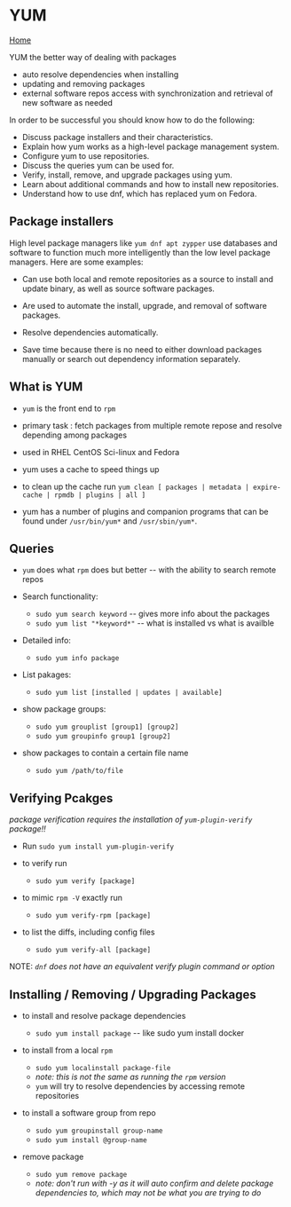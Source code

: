# YUM

[Home](/README.md)

YUM the better way of dealing with packages

* auto resolve dependencies when installing
* updating and removing packages
* external software repos access with synchronization and retrieval of new software as needed

In order to be successful you should know how to do the following:

* Discuss package installers and their characteristics.
* Explain how yum works as a high-level package management system.
* Configure yum to use repositories.
* Discuss the queries yum can be used for.
* Verify, install, remove, and upgrade packages using yum.
* Learn about additional commands and how to install new repositories.
* Understand how to use dnf, which has replaced yum on Fedora.

## Package installers

High level package managers like `yum dnf apt zypper` use databases and software to function much more intelligently than the low level package managers. Here are some examples:

* Can use both local and remote repositories as a source to install and update binary, as well as source software packages.

* Are used to automate the install, upgrade, and removal of software packages.

* Resolve dependencies automatically.

* Save time because there is no need to either download packages manually or search out dependency information separately.


## What is YUM

* `yum` is the front end to `rpm`

* primary task : fetch packages from multiple remote repose and resolve depending among packages 

* used in RHEL CentOS Sci-linux and Fedora

* yum uses a cache to speed things up

* to clean up the cache run `yum clean [ packages | metadata | expire-cache | rpmdb | plugins | all ]`

* yum has a number of plugins and companion programs that can be found under `/usr/bin/yum*` and `/usr/sbin/yum*`.

## Queries

* `yum` does what `rpm` does but better -- with the ability to search remote repos

* Search functionality:
  * `sudo yum search keyword` -- gives more info about the packages
  * `sudo yum list "*keyword*"` -- what is installed vs what is availble

* Detailed info:
  * `sudo yum info package`

* List pakages:
  * `sudo yum list [installed | updates | available]`

* show package groups:
  * `sudo yum grouplist [group1] [group2]`
  * `sudo yum groupinfo group1 [group2]`

* show packages to contain a certain file name
  * `sudo yum /path/to/file`

## Verifying Pcakges

*package verification requires the installation of `yum-plugin-verify` package!!*

* Run `sudo yum install yum-plugin-verify`

* to verify run
  * `sudo yum verify [package]`

* to mimic  `rpm -V` exactly run
  * `sudo yum verify-rpm [package]`

* to list the diffs, including config files
  * `sudo yum verify-all [package]`

NOTE: *`dnf` does not have an equivalent verify plugin command or option*

## Installing / Removing / Upgrading Packages 

* to install and resolve package dependencies
  * `sudo yum install package`  -- like sudo yum install docker

* to install from a local `rpm`
  * `sudo yum localinstall package-file`
  * *note: this is not the same as running the `rpm` version*
  * `yum` will try to resolve dependencies by accessing remote repositories

* to install a software group from repo
  * `sudo yum groupinstall group-name`
  * `sudo yum install @group-name`

* remove package
  * `sudo yum remove package`
  * *note: don't run with -y as it will auto confirm and delete package dependencies to, which may not be what you are trying to do* 
